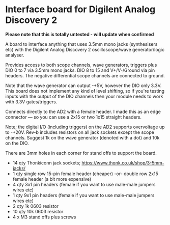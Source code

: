 # Interface board for Digilent Analog Discovery 2

**Please note that this is totally untested - will update when confirmed**

A board to interface anything that uses 3.5mm mono jacks (synthesisers etc) with the Digilent Analog Discovery 2 oscilloscope/wave generator/logic analyser.

Provides access to both scope channels, wave generators, triggers plus DIO 0 to 7 via 3.5mm mono jacks. DIO 8 to 15 and V+/V-/Ground via pin headers. The negative differential scope channels are connected to ground.

Note that the wave generator can output -+5V, however the DIO only 3.3V. This board does not implement any kind of level shifting, so if you're testing inputs with the output of the DIO channels then your module needs to work with 3.3V gates/triggers.

Connects directly to the AD2 with a female header. I made this as an edge connector — so you can use a 2x15 or two 1x15 straight headers.

Note; the digital I/O (including triggers) on the AD2 supports overvoltage up to -+20V. Rev-b includes resistors on all jack sockets except the scope channels. Suggest 1k on the wave generator (denoted with a dot) and 10k on the DIO.

There are 3mm holes in each corner for stand offs to support the board.

* 14 qty Thonkiconn jack sockets; https://www.thonk.co.uk/shop/3-5mm-jacks/
* 1 qty single row 15-pin female header (cheaper) -or- double row 2x15 female header (a bit more expensive)
* 4 qty 3x1 pin headers (female if you want to use male-male jumpers wires etc)
* 1 qty 9x1 pin headers (female if you want to use male-male jumpers wires etc)
* 2 qty 1k 0603 resistor
* 10 qty 10k 0603 resistor
* 4 x M3 stand offs plus screws
